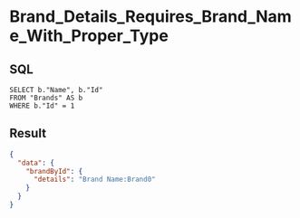 # Brand_Details_Requires_Brand_Name_With_Proper_Type

## SQL

```text
SELECT b."Name", b."Id"
FROM "Brands" AS b
WHERE b."Id" = 1
```

## Result

```json
{
  "data": {
    "brandById": {
      "details": "Brand Name:Brand0"
    }
  }
}
```

